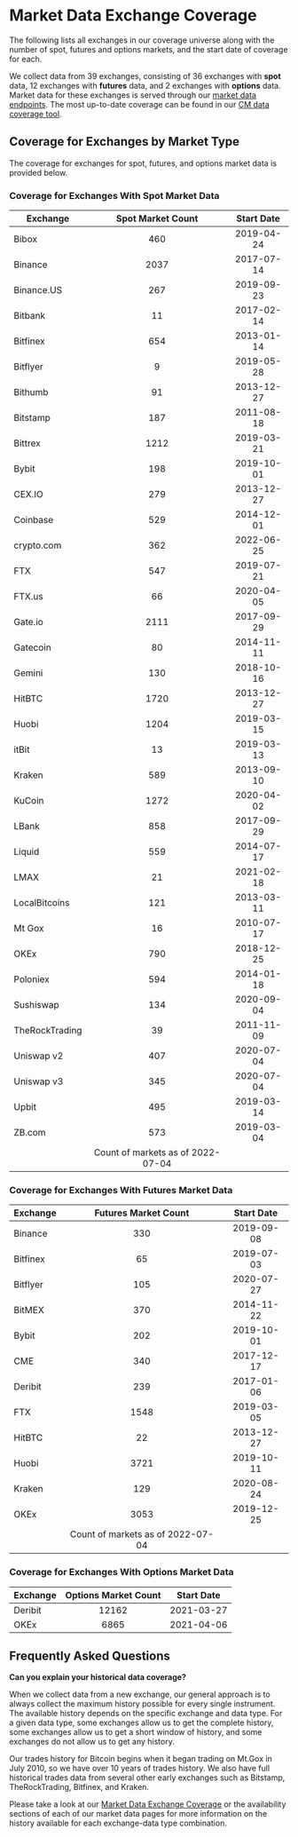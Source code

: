 # Market Data Exchange Coverage

The following lists all exchanges in our coverage universe along with the number of spot, futures and options markets, and the start date of coverage for each.&#x20;

We collect data from 39 exchanges, consisting of 36 exchanges with **spot** data, 12 exchanges with **futures** data, and 2 exchanges with **options** data. Market data for these exchanges is served through our [market data endpoints](https://docs.coinmetrics.io/market-data/market-data-overview).  The most up-to-date coverage can be found in our [CM data coverage tool](https://coverage.coinmetrics.io/exchanges).

## Coverage for Exchanges by Market Type&#x20;

The coverage for exchanges for spot, futures, and options market data is provided below.&#x20;

### Coverage for Exchanges With Spot Market Data&#x20;

| Exchange       |         Spot Market Count         | Start Date |
| -------------- | :-------------------------------: | :--------: |
| Bibox          |                460                | 2019-04-24 |
| Binance        |                2037               | 2017-07-14 |
| Binance.US     |                267                | 2019-09-23 |
| Bitbank        |                 11                | 2017-02-14 |
| Bitfinex       |                654                | 2013-01-14 |
| Bitflyer       |                 9                 | 2019-05-28 |
| Bithumb        |                 91                | 2013-12-27 |
| Bitstamp       |                187                | 2011-08-18 |
| Bittrex        |                1212               | 2019-03-21 |
| Bybit          |                198                | 2019-10-01 |
| CEX.IO         |                279                | 2013-12-27 |
| Coinbase       |                529                | 2014-12-01 |
| crypto.com     |                362                | 2022-06-25 |
| FTX            |                547                | 2019-07-21 |
| FTX.us         |                 66                | 2020-04-05 |
| Gate.io        |                2111               | 2017-09-29 |
| Gatecoin       |                 80                | 2014-11-11 |
| Gemini         |                130                | 2018-10-16 |
| HitBTC         |                1720               | 2013-12-27 |
| Huobi          |                1204               | 2019-03-15 |
| itBit          |                 13                | 2019-03-13 |
| Kraken         |                589                | 2013-09-10 |
| KuCoin         |                1272               | 2020-04-02 |
| LBank          |                858                | 2017-09-29 |
| Liquid         |                559                | 2014-07-17 |
| LMAX           |                 21                | 2021-02-18 |
| LocalBitcoins  |                121                | 2013-03-11 |
| Mt Gox         |                 16                | 2010-07-17 |
| OKEx           |                790                | 2018-12-25 |
| Poloniex       |                594                | 2014-01-18 |
| Sushiswap      |                134                | 2020-09-04 |
| TheRockTrading |                 39                | 2011-11-09 |
| Uniswap v2     |                407                | 2020-07-04 |
| Uniswap v3     |                345                | 2020-07-04 |
| Upbit          |                495                | 2019-03-14 |
| ZB.com         |                573                | 2019-03-04 |
|                | Count of markets as of 2022-07-04 |            |

### Coverage for Exchanges With Futures Market Data&#x20;



| Exchange |        Futures Market Count       | Start Date |
| -------- | :-------------------------------: | :--------: |
| Binance  |                330                | 2019-09-08 |
| Bitfinex |                 65                | 2019-07-03 |
| Bitflyer |                105                | 2020-07-27 |
| BitMEX   |                370                | 2014-11-22 |
| Bybit    |                202                | 2019-10-01 |
| CME      |                340                | 2017-12-17 |
| Deribit  |                239                | 2017-01-06 |
| FTX      |                1548               | 2019-03-05 |
| HitBTC   |                 22                | 2013-12-27 |
| Huobi    |                3721               | 2019-10-11 |
| Kraken   |                129                | 2020-08-24 |
| OKEx     |                3053               | 2019-12-25 |
|          | Count of markets as of 2022-07-04 |            |

### Coverage for Exchanges With Options Market Data&#x20;

| Exchange | Options Market Count | Start Date |
| -------- | :------------------: | :--------: |
| Deribit  |         12162        | 2021-03-27 |
| OKEx     |         6865         | 2021-04-06 |

## **Frequently Asked Questions**

**Can you explain your historical data coverage?**&#x20;

When we collect data from a new exchange, our general approach is to always collect the maximum history possible for every single instrument. The available history depends on the specific exchange and data type. For a given data type, some exchanges allow us to get the complete history, some exchanges allow us to get a short window of history, and some exchanges do not allow us to get any history.&#x20;

Our trades history for Bitcoin begins when it began trading on Mt.Gox in July 2010, so we have over 10 years of trades history. We also have full historical trades data from several other early exchanges such as Bitstamp, TheRockTrading, Bitfinex, and Kraken.&#x20;

Please take a look at our [Market Data Exchange Coverage](https://docs.coinmetrics.io/exchanges/all-exchanges) or the availability sections of each of our market data pages for more information on the history available for each exchange-data type combination.&#x20;
